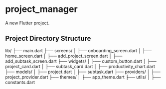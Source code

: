 # project_manager

A new Flutter project.

## Project Directory Structure

lib/
├── main.dart
├── screens/
│   ├── onboarding_screen.dart
│   ├── home_screen.dart
│   ├── add_project_screen.dart
│   ├── add_subtask_screen.dart
├── widgets/
│   ├── custom_button.dart
│   ├── project_card.dart
│   ├── subtask_card.dart
│   ├── productivity_chart.dart
├── models/
│   ├── project.dart
│   ├── subtask.dart
├── providers/
│   ├── project_provider.dart
├── themes/
│   ├── app_theme.dart
├── utils/
│   ├── constants.dart
